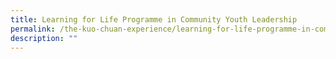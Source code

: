 ```yaml
---
title: Learning for Life Programme in Community Youth Leadership
permalink: /the-kuo-chuan-experience/learning-for-life-programme-in-community-youth-leadership/
description: ""
---
```

